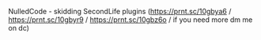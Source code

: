 NulledCode - skidding SecondLife plugins (https://prnt.sc/10gbya6 / https://prnt.sc/10gbyr9 / https://prnt.sc/10gbz6o / if you need more dm me on dc)
